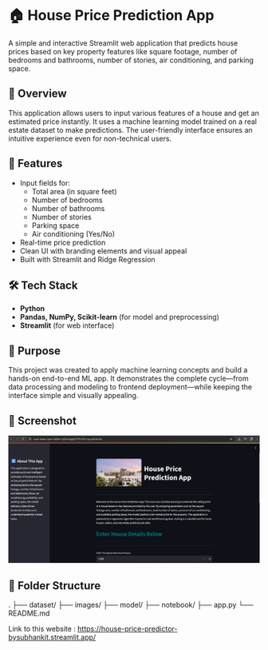 # 🏠 House Price Prediction App

A simple and interactive Streamlit web application that predicts house prices based on key property features like square footage, number of bedrooms and bathrooms, number of stories, air conditioning, and parking space.

## 📌 Overview

This application allows users to input various features of a house and get an estimated price instantly. It uses a machine learning model trained on a real estate dataset to make predictions. The user-friendly interface ensures an intuitive experience even for non-technical users.

## 🔧 Features

- Input fields for:
  - Total area (in square feet)
  - Number of bedrooms
  - Number of bathrooms
  - Number of stories
  - Parking space
  - Air conditioning (Yes/No)
- Real-time price prediction
- Clean UI with branding elements and visual appeal
- Built with Streamlit and Ridge Regression

## 🛠️ Tech Stack

- **Python**
- **Pandas, NumPy, Scikit-learn** (for model and preprocessing)
- **Streamlit** (for web interface)

## 🎯 Purpose

This project was created to apply machine learning concepts and build a hands-on end-to-end ML app. It demonstrates the complete cycle—from data processing and modeling to frontend deployment—while keeping the interface simple and visually appealing.

## 📸 Screenshot

![App Screenshot](images/screenshot.png) <!-- Replace with your actual screenshot file -->

## 📁 Folder Structure
.
├── dataset/
├── images/
├── model/
├── notebook/
├── app.py
└── README.md




Link to this website : https://house-price-predictor-bysubhankit.streamlit.app/
